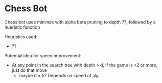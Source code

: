 # Chess Bot

Chess bot uses minimax with alpha beta pruning to depth ??, followed by a hueristic function

Heuristics used:
- ??

Potential idea for speed improvement:
- At any point in the search tree with depth > d, if the game is +2 or more, just do that move 
    - maybe d = 5? Depends on speed of alg 
